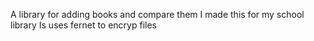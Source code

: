 A library for adding books and compare them
I made this for my school library
Is uses fernet to encryp files
